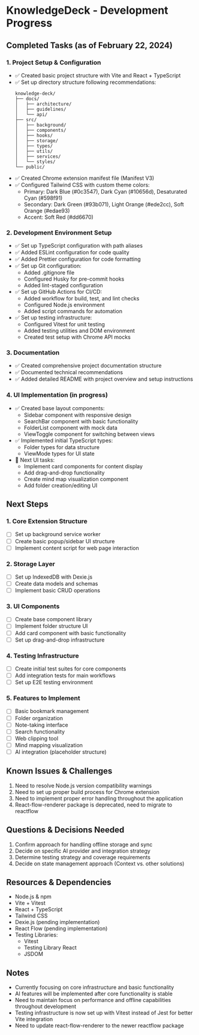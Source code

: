 # KnowledgeDeck - Development Progress

## Completed Tasks (as of February 22, 2024)

### 1. Project Setup & Configuration
- ✅ Created basic project structure with Vite and React + TypeScript
- ✅ Set up directory structure following recommendations:
  ```
  knowledge-deck/
  ├── docs/
  │   ├── architecture/
  │   ├── guidelines/
  │   └── api/
  ├── src/
  │   ├── background/
  │   ├── components/
  │   ├── hooks/
  │   ├── storage/
  │   ├── types/
  │   ├── utils/
  │   ├── services/
  │   └── styles/
  └── public/
  ```
- ✅ Created Chrome extension manifest file (Manifest V3)
- ✅ Configured Tailwind CSS with custom theme colors:
  - Primary: Dark Blue (#0c3547), Dark Cyan (#10656d), Desaturated Cyan (#598f91)
  - Secondary: Dark Green (#93b071), Light Orange (#ede2cc), Soft Orange (#edae93)
  - Accent: Soft Red (#dd6670)

### 2. Development Environment Setup
- ✅ Set up TypeScript configuration with path aliases
- ✅ Added ESLint configuration for code quality
- ✅ Added Prettier configuration for code formatting
- ✅ Set up Git configuration:
  - Added .gitignore file
  - Configured Husky for pre-commit hooks
  - Added lint-staged configuration
- ✅ Set up GitHub Actions for CI/CD:
  - Added workflow for build, test, and lint checks
  - Configured Node.js environment
  - Added script commands for automation
- ✅ Set up testing infrastructure:
  - Configured Vitest for unit testing
  - Added testing utilities and DOM environment
  - Created test setup with Chrome API mocks

### 3. Documentation
- ✅ Created comprehensive project documentation structure
- ✅ Documented technical recommendations
- ✅ Added detailed README with project overview and setup instructions

### 4. UI Implementation (in progress)
- ✅ Created base layout components:
  - Sidebar component with responsive design
  - SearchBar component with basic functionality
  - FolderList component with mock data
  - ViewToggle component for switching between views
- ✅ Implemented initial TypeScript types:
  - Folder types for data structure
  - ViewMode types for UI state
- 🔄 Next UI tasks:
  - Implement card components for content display
  - Add drag-and-drop functionality
  - Create mind map visualization component
  - Add folder creation/editing UI

## Next Steps

### 1. Core Extension Structure
- [ ] Set up background service worker
- [ ] Create basic popup/sidebar UI structure
- [ ] Implement content script for web page interaction

### 2. Storage Layer
- [ ] Set up IndexedDB with Dexie.js
- [ ] Create data models and schemas
- [ ] Implement basic CRUD operations

### 3. UI Components
- [ ] Create base component library
- [ ] Implement folder structure UI
- [ ] Add card component with basic functionality
- [ ] Set up drag-and-drop infrastructure

### 4. Testing Infrastructure
- [ ] Create initial test suites for core components
- [ ] Add integration tests for main workflows
- [ ] Set up E2E testing environment

### 5. Features to Implement
- [ ] Basic bookmark management
- [ ] Folder organization
- [ ] Note-taking interface
- [ ] Search functionality
- [ ] Web clipping tool
- [ ] Mind mapping visualization
- [ ] AI integration (placeholder structure)

## Known Issues & Challenges
1. Need to resolve Node.js version compatibility warnings
2. Need to set up proper build process for Chrome extension
3. Need to implement proper error handling throughout the application
4. React-flow-renderer package is deprecated, need to migrate to reactflow

## Questions & Decisions Needed
1. Confirm approach for handling offline storage and sync
2. Decide on specific AI provider and integration strategy
3. Determine testing strategy and coverage requirements
4. Decide on state management approach (Context vs. other solutions)

## Resources & Dependencies
- Node.js & npm
- Vite + Vitest
- React + TypeScript
- Tailwind CSS
- Dexie.js (pending implementation)
- React Flow (pending implementation)
- Testing Libraries:
  - Vitest
  - Testing Library React
  - JSDOM

## Notes
- Currently focusing on core infrastructure and basic functionality
- AI features will be implemented after core functionality is stable
- Need to maintain focus on performance and offline capabilities throughout development
- Testing infrastructure is now set up with Vitest instead of Jest for better Vite integration
- Need to update react-flow-renderer to the newer reactflow package 